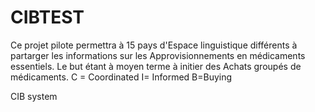 # CIBTEST
Ce projet pilote permettra à 15 pays d'Espace linguistique différents à partarger les informations sur les Approvisionnements en médicaments essentiels.
Le but étant à moyen terme à initier des Achats groupés de médicaments.
C = Coordinated
I= Informed
B=Buying

CIB system
